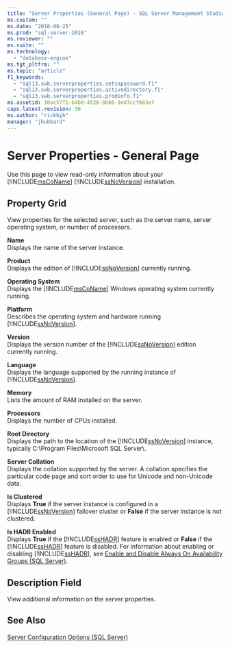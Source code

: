 ```yaml
---
title: "Server Properties (General Page) - SQL Server Management Studio | Microsoft Docs"
ms.custom: ""
ms.date: "2016-08-25"
ms.prod: "sql-server-2016"
ms.reviewer: ""
ms.suite: ""
ms.technology: 
  - "database-engine"
ms.tgt_pltfrm: ""
ms.topic: "article"
f1_keywords: 
  - "sql13.swb.serverproperties.setsapassword.f1"
  - "sql13.swb.serverproperties.activedirectory.f1"
  - "sql13.swb.serverproperties.prodinfo.f1"
ms.assetid: 10ac57f1-b4bd-4528-bb66-3e47ccf663e7
caps.latest.revision: 30
ms.author: "rickbyh"
manager: "jhubbard"
---
```

# Server Properties - General Page
  Use this page to view read-only information about your [!INCLUDE[msCoName](../../../advanced-analytics/r-services/tutorials/includes/msconame-md.md)] [!INCLUDE[ssNoVersion](../../../advanced-analytics/r-services/includes/ssnoversion-md.md)] installation.  
  
## Property Grid  
 View properties for the selected server, such as the server name, server operating system, or number of processors.  
  
 **Name**  
 Displays the name of the server instance.  
  
 **Product**  
 Displays the edition of [!INCLUDE[ssNoVersion](../../../advanced-analytics/r-services/includes/ssnoversion-md.md)] currently running.  
  
 **Operating System**  
 Displays the [!INCLUDE[msCoName](../../../advanced-analytics/r-services/tutorials/includes/msconame-md.md)] Windows operating system currently running.  
  
 **Platform**  
 Describes the operating system and hardware running [!INCLUDE[ssNoVersion](../../../advanced-analytics/r-services/includes/ssnoversion-md.md)].  
  
 **Version**  
 Displays the version number of the [!INCLUDE[ssNoVersion](../../../advanced-analytics/r-services/includes/ssnoversion-md.md)] edition currently running.  
  
 **Language**  
 Displays the language supported by the running instance of [!INCLUDE[ssNoVersion](../../../advanced-analytics/r-services/includes/ssnoversion-md.md)].  
  
 **Memory**  
 Lists the amount of RAM installed on the server.  
  
 **Processors**  
 Displays the number of CPUs installed.  
  
 **Root Directory**  
 Displays the path to the location of the [!INCLUDE[ssNoVersion](../../../advanced-analytics/r-services/includes/ssnoversion-md.md)] instance, typically C:\Program Files\Microsoft SQL Server\\.  
  
 **Server Collation**  
 Displays the collation supported by the server. A collation specifies the particular code page and sort order to use for Unicode and non-Unicode data.  
  
 **Is Clustered**  
 Displays **True** if the server instance is configured in a [!INCLUDE[ssNoVersion](../../../advanced-analytics/r-services/includes/ssnoversion-md.md)] failover cluster or **False** if the server instance is not clustered.  
  
 **Is HADR Enabled**  
 Displays **True** if the [!INCLUDE[ssHADR](../../../analysis-services/power-pivot-sharepoint/includes/sshadr-md.md)] feature is enabled or **False** if the [!INCLUDE[ssHADR](../../../analysis-services/power-pivot-sharepoint/includes/sshadr-md.md)] feature is disabled. For information about enabling or disabling [!INCLUDE[ssHADR](../../../analysis-services/power-pivot-sharepoint/includes/sshadr-md.md)], see [Enable and Disable Always On Availability Groups &#40;SQL Server&#41;](../../../database-engine/availability-groups/windows/enable-and-disable-always-on-availability-groups-sql-server.md).  
  
## Description Field  
 View additional information on the server properties.  
  
## See Also  
 [Server Configuration Options &#40;SQL Server&#41;](../../../database-engine/configure/windows/server-configuration-options-sql-server.md)  
  
  